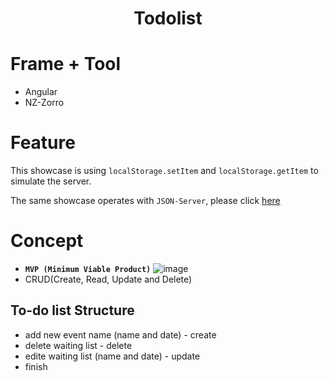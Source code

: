 <h1 align="center"> Todolist </h1>

# Frame + Tool

- Angular
- NZ-Zorro

# Feature

This showcase is using `localStorage.setItem`  and  `localStorage.getItem` to simulate the server.

The same showcase operates with `JSON-Server`, please click [here](https://github.com/puddlejumper26/todolist-json/blob/master/README.md#-todolist-json)

# Concept

- **`MVP (Minimum Viable Product)`**
![image](https://user-images.githubusercontent.com/40550117/84043590-10054680-a9d9-11ea-85de-d563651b96e2.png)
- CRUD(Create, Read, Update and Delete)

## To-do list Structure
 - add new event name (name and date) - create
 - delete waiting list - delete
 - edite waiting list (name and date) - update
 - finish

